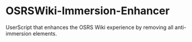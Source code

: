 # OSRSWiki-Immersion-Enhancer
UserScript that enhances the OSRS Wiki experience by removing all anti-immersion elements.

